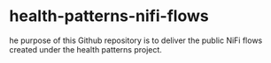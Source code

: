 # health-patterns-nifi-flows
he purpose of this Github repository is to deliver the public NiFi flows created under the health patterns project.
